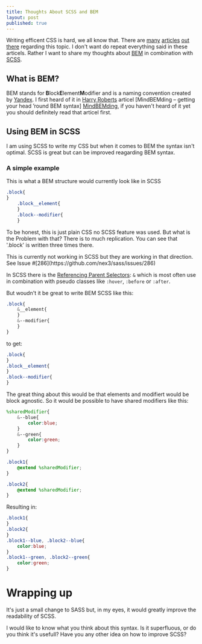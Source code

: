 ```yaml
---
title: Thoughts About SCSS and BEM
layout: post
published: true
---
```


Writing efficent CSS is hard, we all know that. There are [many][1] [articles][2] [out][3] [there][4] regarding this topic.
I don't want do repeat everything said in these articels.
Rather I want to share my thoughts about [BEM] in combination with [SCSS].

[1]: http://csswizardry.com/2011/09/writing-efficient-css-selectors/
[2]: https://developer.mozilla.org/en-US/docs/Web/Guide/CSS/Writing_efficient_CSS
[3]: http://css-tricks.com/efficiently-rendering-css/
[4]: https://developers.google.com/speed/docs/best-practices/rendering

## What is BEM?

BEM stands for **B**lock**E**lement**M**odifier and is a naming convention created by [Yandex].
I first heard of it in [Harry Roberts](http://csswizardry.com/) articel [MindBEMding – getting your head ’round BEM syntax] [MindBEMding],
if you haven't heard of it yet you should definitely read that articel first.

[5]: http://nicolasgallagher.com/about-html-semantics-front-end-architecture/
[MindBEMding]: http://csswizardry.com/2013/01/mindbemding-getting-your-head-round-bem-syntax/
[SCSS]: http://sass-lang.com/
[BEM]:  http://bem.info/
[Yandex]: http://www.yandex.ru/

## Using BEM in SCSS

I am using SCSS to write my CSS but when it comes to BEM the syntax isn't optimal.
SCSS is great but can be improved reagarding BEM syntax.


### A simple example

This is what a BEM structure would currently look like in SCSS

```css
.block{
}
    .block__element{
    }
    .block--modifier{
    }

```

To be honest, this is just plain CSS no SCSS feature was used. But what is the Problem with that?
There is to much replication. You can see that '.block' is written three times there.

<aside>This is currently not working in SCSS but they are working in that direction. See Issue #[286](https://github.com/nex3/sass/issues/286)</aside>

In SCSS there is the [Referencing Parent Selectors](http://sass-lang.com/docs/yardoc/file.SASS_REFERENCE.html#referencing_parent_selectors_): `&` which is most often use in combination with pseudo classes like `:hover`, `:before` or `:after`.

But woudn't it be great to write BEM SCSS like this:

```scss
.block{
    &__element{
    }
    &--modifier{
    }
}
```
to get:

```css
.block{
}
.block__element{
}
.block--modifier{
}
```

The great thing about this would be that elements and modifiert would be block agnostic. So it would be possible to have shared modifiers like this:

```scss
%sharedModifier{
    &--blue{
        color:blue;
    }
    &--green{
        color:green;
    }
}

.block1{
    @extend %sharedModifier;
}

.block2{
    @extend %sharedModifier;
}

```

Resulting in:

```css
.block1{
}
.block2{
}
.block1--blue, .block2--blue{
    color:blue;
}
.block1--green, .block2--green{
    color:green;
}
```

# Wrapping up

It's just a small change to SASS but, in my eyes, it would greatly improve the readability of SCSS.

I would like to know what you think about this syntax. Is it superfluous, or do you think it's usefull? Have you any other idea on how to
improve SCSS?
